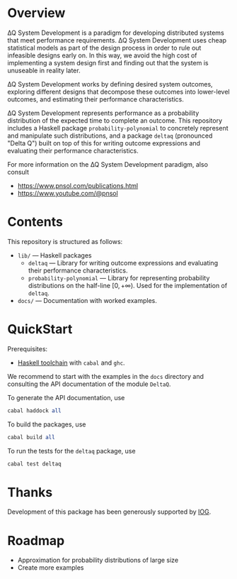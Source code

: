 # Overview

∆Q System Development is a paradigm for developing distributed systems that meet performance requirements. ∆Q System Development uses cheap statistical models as part of the design process in order to rule out infeasible designs early on. In this way, we avoid the high cost of implementing a system design first and finding out that the system is unuseable in reality later.

∆Q System Development works by defining desired system outcomes, exploring different designs that decompose these outcomes into lower-level outcomes, and estimating their performance characteristics.

∆Q System Development represents performance as a probability distribution of the expected time to complete an outcome. This repository includes a Haskell package `probability-polynomial` to concretely represent and manipulate such distributions, and a package `deltaq` (pronounced "Delta Q") built on top of this for writing outcome expressions and evaluating their performance characteristics.

For more information on the ∆Q System Development paradigm, also consult

* https://www.pnsol.com/publications.html
* https://www.youtube.com/@pnsol

# Contents

This repository is structured as follows:

* `lib/` — Haskell packages
    * `deltaq` — Library for writing outcome expressions and evaluating their performance characteristics.
    * `probability-polynomial` — Library for representing probability distributions on the half-line $[0,+∞)$. Used for the implementation of `deltaq`.
* `docs/`
    — Documentation with worked examples.

# QuickStart

Prerequisites:

* [Haskell toolchain](https://www.haskell.org/downloads/) with `cabal` and `ghc`.

We recommend to start with the examples in the `docs` directory and consulting the API documentation of the module `DeltaQ`. 

To generate the API documentation, use

```hs
cabal haddock all
```

To build the packages, use

```hs
cabal build all
```

To run the tests for the `deltaq` package, use

```hs
cabal test deltaq
```

# Thanks

Development of this package has been generously supported by [IOG](https://iog.io).

# Roadmap

* Approximation for probability distributions of large size
* Create more examples
